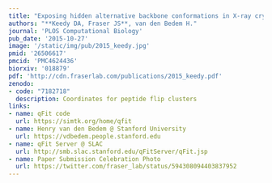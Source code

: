 ```yaml
---
title: "Exposing hidden alternative backbone conformations in X-ray crystallography using qFit"
authors: "**Keedy DA, Fraser JS**, van den Bedem H."
journal: 'PLOS Computational Biology'
pub_date: '2015-10-27'
image: '/static/img/pub/2015_keedy.jpg'
pmid: '26506617'
pmcid: 'PMC4624436'
biorxiv: '018879'
pdf: 'http://cdn.fraserlab.com/publications/2015_keedy.pdf'
zenodo:
- code: "7182718"
  description: Coordinates for peptide flip clusters
links:
- name: qFit code
  url: https://simtk.org/home/qfit
- name: Henry van den Bedem @ Stanford University
  url: https://vdbedem.people.stanford.edu
- name: qFit Server @ SLAC
  url: http://smb.slac.stanford.edu/qFitServer/qFit.jsp
- name: Paper Submission Celebration Photo
  url: https://twitter.com/fraser_lab/status/594308094403837952
---
```

